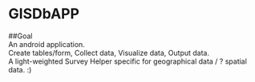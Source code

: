 # GISDbAPP
##Goal  
An android application.  
Create tables/form, Collect data, Visualize data, Output data.  
A light-weighted Survey Helper specific for geographical data / ? spatial data. :)
